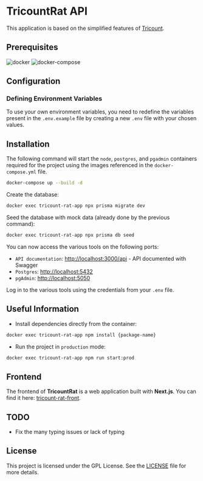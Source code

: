 # TricountRat API

This application is based on the simplified features of [Tricount](https://www.tricount.com/fr/faire-les-comptes-entre-amis).

## Prerequisites

![docker](https://img.shields.io/badge/docker-v27-2496ED?logo=docker&logoColor=white&labelColor=2496ED&color=white)
![docker-compose](https://img.shields.io/badge/docker--compose-v1-2496ED?logo=docker&logoColor=white&labelColor=2496ED&color=white)

## Configuration

### Defining Environment Variables

To use your own environment variables, you need to redefine the variables present in the `.env.example` file by creating a new `.env` file with your chosen values.

## Installation

The following command will start the `node`, `postgres`, and `pgadmin` containers required for the project using the images referenced in the `docker-compose.yml` file.

```bash
docker-compose up --build -d
```

Create the database:

```bash
docker exec tricount-rat-app npx prisma migrate dev
```

Seed the database with mock data (already done by the previous command):

```bash
docker exec tricount-rat-app npx prisma db seed
```

You can now access the various tools on the following ports:

- `API documentation`: [http://localhost:3000/api](http://localhost:3000/api) - API documented with Swagger
- `Postgres`: [http://localhost:5432](http://localhost:5432)
- `pgAdmin`: [http://localhost:5050](http://localhost:5050)

Log in to the various tools using the credentials from your `.env` file.

## Useful Information

- Install dependencies directly from the container:

```bash
docker exec tricount-rat-app npm install {package-name}
```

- Run the project in `production` mode:

```bash
docker exec tricount-rat-app npm run start:prod
```

## Frontend

The frontend of **TricountRat** is a web application built with **Next.js**. You can find it here: [tricount-rat-front](https://github.com/MathieuBesson/tricount-rat-front).

## TODO

- Fix the many typing issues or lack of typing

## License

This project is licensed under the GPL License. See the [LICENSE](./LICENSE) file for more details.
